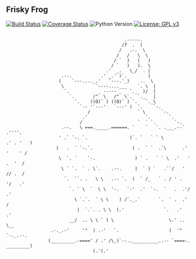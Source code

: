 Frisky Frog
-----------
[![Build Status](https://travis-ci.org/ai-se/se4sci.svg?branch=master)](https://travis-ci.org/ai-se/se4sci)
[![Coverage Status](https://coveralls.io/repos/github/se4sci/defect-prediction/badge.svg?branch=master)](https://coveralls.io/github/se4sci/defect-prediction?branch=master)
![Python Version](https://img.shields.io/badge/python-3.7-blue)
[![License: GPL v3](https://img.shields.io/badge/License-GPLv3-blue.svg)](https://www.gnu.org/licenses/gpl-3.0)
```
                
                                             .-----.
                                            /7  .  (
                                           /   .-.  \
                                          /   /   \  \
                                         / `  )   (   )
                                        / `   )   ).  \
                                      .'  _.   \_/  . |
                     .--.           .' _.' )`.        |
                    (    `---...._.'   `---.'_)    ..  \
                     \            `----....___    `. \  |
                      `.           _ ----- _   `._  )/  |
                        `.       /"  \   /"  \`.  `._   |
                          `.    ((O)` ) ((O)` ) `.   `._\
                            `-- '`---'   `---' )  `.    `-.
                               /                  ` \      `-.
                             .'                      `.       `.
                            /                     `  ` `.       `-.
                     .--.   \ ===._____.======. `    `   `. .___.--`     .''''.
                    ' .` `-. `.                )`. `   ` ` \          .' . '   )
                   (   .  ` `-.`.               ( .  ` `  .`\      .'  '    ' /
                    \  `. `    `-.               ) ` .   ` ` \  .'   ' .  '  /
                     \ ` `.  ` . \`.    .--.     |  ` ) `   .``/   '  // .  /
                      `.  ``. .   \ \   .-- `.  (  ` /_   ` . / ' .  '/   .'
                        `. ` \  `  \ \  '-.   `-'  .'  `-.  `   .  .'/  .'
                          \ `.`.  ` \ \    ) /`._.`       `.  ` .  .'  /
                           |  `.`. . \ \  (.'               `.   .'  .'
                        __/  .. \ \ ` ) \                     \.' .. \__
                 .-._.-'     '"  ) .-'   `.                   (  '"     `-._.--.
                (_________.-====' / .' /\_)`--..__________..-- `====-. _________)
                                 (.'(.'
```